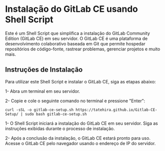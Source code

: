 # Instalação do GitLab CE usando Shell Script
Este é um Shell Script que simplifica a instalação do GitLab Community Edition (GitLab CE) em seu servidor. O GitLab CE é uma plataforma de desenvolvimento colaborativo baseada em Git que permite hospedar repositórios de código-fonte, rastrear problemas, gerenciar projetos e muito mais.

## Instruções de Instalação
Para utilizar este Shell Script e instalar o GitLab CE, siga as etapas abaixo:

1- Abra um terminal em seu servidor.

2- Copie e cole o seguinte comando no terminal e pressione "Enter":

`curl -sSL -o gitlab-ce-setup.sh https://tatehira.github.io/Gitlab-CE-Setup/ | sudo bash gitlab-ce-setup.sh`


1- O Shell Script iniciará a instalação do GitLab CE em seu servidor. Siga as instruções exibidas durante o processo de instalação.

2- Após a conclusão da instalação, o GitLab CE estará pronto para uso. Acesse o GitLab CE pelo navegador usando o endereço de IP do servidor.
